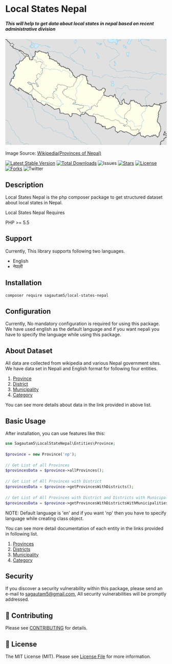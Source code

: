 # Local States Nepal

##### This will help to get data about local states in nepal based on recent administrative division

![Laravel Nepal](images/nepal.png)

Image Source: [Wikipedia(Provinces of Nepal)](https://en.wikipedia.org/wiki/Provinces_of_Nepal)


[![Latest Stable Version](https://poser.pugx.org/sagautam5/local-states-nepal/v)](//packagist.org/packages/sagautam5/local-states-nepal)
[![Total Downloads](https://poser.pugx.org/sagautam5/local-states-nepal/downloads)](//packagist.org/packages/sagautam5/local-states-nepal)
![Issues](https://img.shields.io/github/issues/sagautam5/local-states-nepal
) [![Stars](https://img.shields.io/github/stars/sagautam5/local-states-nepal
)](https://github.com/sagautam5/local-states-nepal/stargazers) 
[![License](https://img.shields.io/github/license/sagautam5/local-states-nepal)](https://github.com/sagautam5/local-states-nepal/stargazers) [![Forks](https://img.shields.io/github/forks/sagautam5/local-states-nepal
)](https://github.com/sagautam5/local-states-nepal/LICENSE) ![Twitter](https://img.shields.io/twitter/url?url=https%3A%2F%2Fgithub.com%2Fsagautam5%2Flocal-states-nepal
)

## Description

  Local States Nepal is the php composer package to get structured dataset about local states in Nepal.  
  
  Local States Nepal Requires 
  
  PHP >= 5.5
    
## Support

Currently, This library supports following two languages.

- English 
- नेपाली
   
## Installation

```sh
composer require sagautam5/local-states-nepal
```

## Configuration

Currently, No mandatory configuration is required for using this package. We have used english as the default language and if you want nepali you have to specify the language while using this package.

## About Dataset
All data are collected from wikipedia and various Nepal government sites. We have data set in Nepali and English format for following four entities.

1. [Province](./docs/dataset/Province.md)
2. [District](./docs/dataset/District.md)
3. [Municipality](./docs/dataset/Municipality.md)
4. [Category](./docs/dataset/Category.md)

You can see more details about data in the link provided in above list.

## Basic Usage

After installation, you can use features like this:

```php
use Sagautam5\LocalStateNepal\Entities\Province;

$province = new Province('np');

// Get List of all Provinces
$provincesData = $province->allProvinces();

// Get List of All Provinces with District
$provincesData = $province->getProvincesWithDistricts();

// Get List of All Provinces with District and Districts with Municipalities
$provincesData = $province->getProvincesWithDistrictsWithMunicipalities();
``` 

NOTE: Default language is 'en' and if you want 'np' then you have to specify language while creating class object.

You can see more detail documentation of each entity in the links provided in following list.

1. [Provinces](./docs/usage/Province.md)
2. [Districts](./docs/usage/District.md)
3. [Municipality](./docs/usage/Municipality.md)
4. [Category](./docs/usage/Category.md)

## Security

If you discover a security vulnerability within this package, please send an e-mail to sagautam5@gmail.com, All security vulnerabilities will be promptly addressed.

## 🤝 Contributing

Please see [CONTRIBUTING](CONTRIBUTING.md) for details.

## 📄 License

The MIT License (MIT). Please see [License File](LICENSE) for more information.